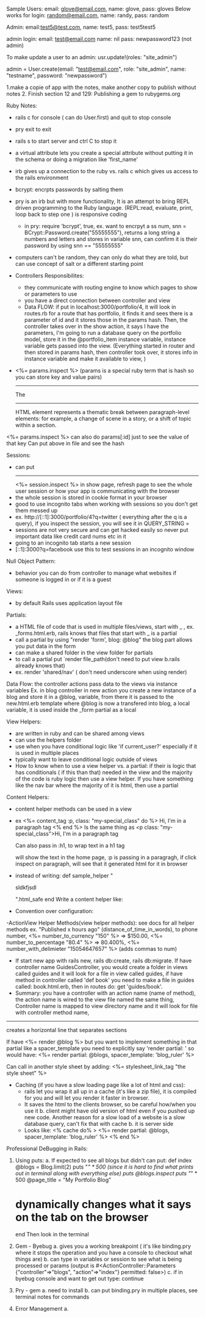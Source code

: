Sample Users: email: glove@email.com, name: glove, pass: gloves
Below works for login:
random@email.com, name: randy, pass: random

Admin: email:test5@test.com, name: test5, pass: test5test5

admin login:
email: test@email.com
name: nil
pass: newpassword123
(not admin)

To make update a user to an admin: usr.update!(roles: "site_admin")

admin = User.create(email: "test@email.com", role: "site_admin", name: "testname", password: "newpassword")


1.make a copie of app with the notes, make another copy to publish without notes
2. Finish section 12 and 129: Publishing a gem to rubygems.org

Ruby Notes:
- rails c for console ( can do User.first) and quit to stop console
- pry   exit to exit
- rails s to start server and ctrl C to stop it


- a virtual attribute lets you create a special attribute without putting it in the schema or doing a migration like 'first_name'
- irb gives up a connection to the ruby vs. rails c which gives us access to the rails environment
- bcrypt: encrpts passwords by salting them
- pry is an irb but with more functionality, It is an attempt to bring REPL driven programming to the Ruby language. (REPL:read, evaluate, print, loop back to step one ) is responsive coding
  - in pry: require 'bcrypt', true, ex. want to encrpyt a ss num, snn = BCrypt::Password.create("55555555"), returns a long string a numbers and letters and stores in variable snn, can confirm it is their password by using snn == "55555555"

- computers can't be random, they can only do what they are told, but can use concept of salt or a different starting point

- Controllers Responsibilites:
  - they communicate with routing engine to know which pages to show or parameters to use
  - you have a direct connection between controller and view
  - Data FLOW: if put in localhost:3000/portfolio/4, it will look in routes.rb for a route that has portfolio, it finds it and sees there is a parameter of id and it stores those in the params hash. Then, the controller takes over in the show action, it says I have the parameters, I'm going to run a database query on the portfolio model, store it in the @portfolio_item instance variable, instance variable gets passed into the view. (Everything started in router and then stored in params hash, then controller took over, it stores info in instance variable and make it available to view,    )

- <%= params.inspect %> (params is a special ruby term that is hash so you can store key and value pairs)
  <hr>
  The <hr> HTML element represents a thematic break between paragraph-level elements: for example, a change of scene in a story, or a shift of topic within a section.

<%= params.inspect %> can also do params[:id] just to see the value of that key
Can put above in file and see the hash

Sessions:
  - can put <hr> <%= session.inspect %> in show page, refresh page to see the whole user session or how your app is communicating with the browser
  - the whole session is stored in cookie format in your browser
  - good to use incognito tabs when working with sessions so you don't get them messed up
  - ex. http://[::1]:3000/portfolio/4?q=twitter ( everything after the q is a query), if you inspect the session, you will see it in QUERY_STRING =
  - sessions are not very secure and can get hacked easily so never put important data like credit card nums etc in it
  - going to an incognito tab starts a new session
  - [::1]:3000?q=facebook  use this to test sessions in an incognito window

Null Object Pattern:
- behavior you can do from controller to manage what websites if someone is logged in or if it is a guest

Views:
- by default Rails uses application layout file

Partials:
- a HTML file of code that is used in multiple files/views, start with _ , ex. _forms.html.erb, rails knows that files that start with _ is a partial
- call a partial by using "render 'form', blog: @blog" the blog part allows you put data in the form
- can make a shared folder in the view folder for partials
- to call a partial put `render file_path(don't need to put view b.rails already knows that)
- ex. render 'shared/nav' ( don't need underscore when using render)


Data Flow: the controller actions pass data to the views via instance variables
Ex. in blog controller in new action you create a new instance of a blog and store it in a @blog, variable, from there it is passed to the new.html.erb template where @blog is now a transfered into blog,
a local variable, it is used inside the _form partial as a local

View Helpers:
- are written in ruby and can be shared among views
- can use the helpers folder
- use when you have conditional logic like 'if current_user?' especially if it is used in multiple places
- typically want to leave conditional logic outside of views
- How to know when to use a view helper vs. a partial: if their is logic that has conditionals ( if this than that) needed in the view and the majority of the
code is ruby logic then use a view helper. If you have something like the nav bar where the majority of it is html, then use a partial

Content Helpers:
-  content helper methods can be used in a view
- ex <%= content_tag :p, class: "my-special_class" do %>
        Hi, I'm in a paragraph tag
    <% end %>
    Is the same thing as <p class: "my-special_class">Hi, I'm in a paragraph tag</p>
    Can also pass in :h1, to wrap text in a h1 tag

    will show the text in the home page, :p is passing in a paragragh, if click inspect on paragraph, will see that it generated html for it in browser

- instead of writing:
def sample_helper
  "<p>sldkfjsdl</p>".html_safe
end
Write a content helper like:

- Convention over configuration:

-ActionView Helper Methods(view helper methods):  see docs for all helper methods
  ex. "Published x hours ago" (distance_of_time_in_words), to phone number, <%= number_to_currency "150" %> => $150.00,
  <%= number_to_percentage "80.4" %> => 80.400%, <%= number_with_delimieter "15054647657" %> (adds commas
  to num)
  - If start new app with rails new, rails db:create, rails db:migrate. If have controller name GuidesController, you would create a folder in views called guides and it
  will look for a file in view called guides, if have method in controller called 'def book' you need to
  make a file in guides called: book.html.erb, then in routes do: get 'guides/book'.
  - Summary: you have a controller with an action name (name of method), the action name is wired to the
  view file named the same thing, Controller name is mapped to view directory name and it will look for file with controller method name,

  <hr> creates a horizontal line that separates sections

  If have <%= render @blog %> but you want to implement something in that partial like a spacer_template
  you need to explicitly say 'render partial: ' so would have: <%= render partial: @blogs, spacer_template: 'blog_ruler' %>

  Can call in another style sheet by adding: <%= stylesheet_link_tag "the style sheet" %>

  - Caching (if you have a slow loading page like a lot of html and css):
    - rails let you wrap it all up in a cache (it's like a zip file), it is compiled for you and will
    let you render it faster in browser.
    - It saves the html to the clients browser, so be careful how/when you use it b. client might have old version of html even if you pushed up new code. Another reason for a slow load of a website is a
    slow database query, can't fix that with cache b. it is server side
    - Looks like:
    <% cache do% >
      <%= render partial: @blogs, spacer_template: 'blog_ruler' %>
    <% end %>

Professional DeBugging in Rails:
1. Using puts:
  a. If expected to see all blogs but didn't can put:
    def index
      @blogs = Blog.limit(2)
      puts "*" * 500 (since it is hard to find what prints out in terminal along with everything else)
      puts @blogs.inspect
      puts "*" * 500
      @page_title = "My Portfolio Blog"
      # dynamically changes what it says on the tab on the browser
    end
    Then look in the terminal

2. Gem - Byebug
  a. gives you a working breakpoint ( it's like binding.pry where it stops the operation and you have a console to checkout what things are)
  b. can type in variables or session to see what is being processed or params (output is #<ActionController::Parameters {"controller"=>"blogs", "action"=>"index"} permitted: false>)
  c. if in byebug console and want to get out type: continue

3. Pry - gem
  a. need to install
  b. can put binding.pry in multiple places, see terminal notes for commands

4. Error Management
  a.

